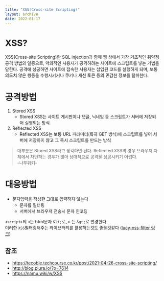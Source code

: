 ```yaml
---
title: "XSS(Cross-site Scripting)"  
layout: archive  
date: 2022-01-17
---
```


# XSS?
XSS(Cross-site Scripting)란 SQL injection과 함께 웹 상에서 가장 기초적인 취약점 공격 방법의 일종으로,
악의적인 사용자가 공격하려는 사이트에 스크립트를 넣는 기법을 말한다. 
공격에 성공하면 사이트에 접속한 사용자는 삽입된 코드를 실행하게 되며,
보통 의도치 않은 행동을 수행시키거나 쿠키나 세션 토큰 등의 민감한 정보를 탈취한다.

# 공격방법
1. Stored XSS
   - Stored XSS는 사이트 게시판이나 댓글, 닉네임 등 스크립트가 서버에 저장되어 실행되는 방식
2. Reflected XSS
   - Reflected XSS는 보통 URL 파라미터(특히 GET 방식)에 스크립트를 넣어 서버에 저장하지 않고 그 즉시 스크립트를 만드는 방식

> 대부분은 Stored XSS라고 생각하면 된다. Reflected XSS의 경우 브라우저 자체에서 차단하는 경우가 많아 상대적으로 공격을 성공시키기 어렵다.  
> -나무위키-

# 대응방법
- 문자입력을 작성한 그대로 입력하지 않는다
  - 문자를 필터링
  - 서버에서 브라우저 전송시 문자 인코딩  

`<script>`의 `<`는 html문자 `&lt;`로, `>` 는 `&gt;`로 변경한다.  
이러한 `XSS`필터링해주는 라이브러리를 활용하는것도 좋을것같다 ([lucy-xss-filter 링크](https://github.com/naver/lucy-xss-filter))


## 참조
- https://tecoble.techcourse.co.kr/post/2021-04-26-cross-site-scripting/
- http://blog.plura.io/?p=7614
- https://namu.wiki/w/XSS